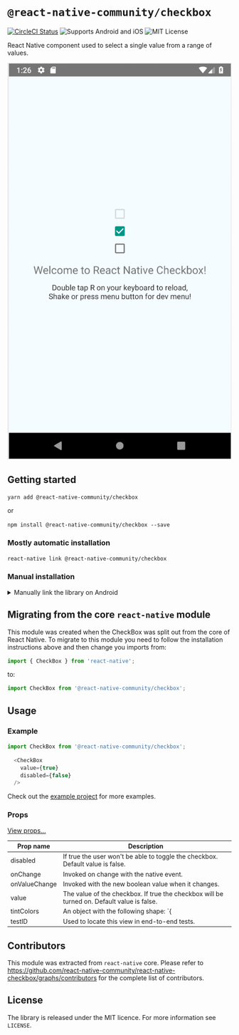 # `@react-native-community/checkbox`
[![CircleCI Status](https://img.shields.io/circleci/project/github/react-native-community/react-native-checkbox/master.svg)](https://circleci.com/gh/react-native-community/workflows/react-native-checkbox/tree/master) ![Supports Android and iOS](https://img.shields.io/badge/platforms-android%20|%20ios-lightgrey.svg) ![MIT License](https://img.shields.io/npm/l/@react-native-community/checkbox.svg)

React Native component used to select a single value from a range of values.

![Alt text](screenShots/demo.png)

## Getting started

`yarn add @react-native-community/checkbox`

or

`npm install @react-native-community/checkbox --save`

### Mostly automatic installation

`react-native link @react-native-community/checkbox`

### Manual installation

<details>
<summary>Manually link the library on Android</summary>
   
#### `android/settings.gradle`
```groovy
include ':@react-native-community/checkbox'
project(':@react-native-community/checkbox').projectDir = new File(rootProject.projectDir, '../node_modules/@react-native-community/checkbox/android')
```

#### `android/app/build.gradle`
```groovy
dependencies {
   ...
   implementation project(':@react-native-community/checkbox')
}
```

#### `android/app/src/main/.../MainApplication.java`
On top, where imports are:

```java
import com.reactnativecommunity.checkbox;
```

Add the `checkbox` class to your list of exported packages.

```java
@Override
protected List<ReactPackage> getPackages() {
    return Arrays.asList(
            new MainReactPackage(),
            new CheckboxPackage()
    );
}
```
</details>

## Migrating from the core `react-native` module
This module was created when the CheckBox was split out from the core of React Native. To migrate to this module you need to follow the installation instructions above and then change you imports from:

```javascript
import { CheckBox } from 'react-native';
```

to:

```javascript
import CheckBox from '@react-native-community/checkbox';
```

## Usage

### Example

```javascript
import CheckBox from '@react-native-community/checkbox';
```

```javascript
  <CheckBox
    value={true}
    disabled={false}
  />
```

Check out the [example project](example) for more examples.

### Props


[View props...](https://facebook.github.io/react-native/docs/view#props)

| Prop name     | Description                                                                                                                                                                                                           |
| ------------- | --------------------------------------------------------------------------------------------------------------------------------------------------------------------------------------------------------------------- |
| disabled      | If true the user won't be able to toggle the checkbox. Default value is false.                                                                                                                                        |
| onChange      | Invoked on change with the native event.                                                                                                                                                                              |
| onValueChange | Invoked with the new boolean value when it changes.                                                                                                                                                                   |
| value         | The value of the checkbox. If true the checkbox will be turned on. Default value is false.                                                                                                                            |
| tintColors    | An object with the following shape: `{|true?: ?ColorValue, false?: ?ColorValue|}`. The color value for `true` will be used when the checkbox is checked, and the color value for `false` will be used when it is off. |
| testID        | Used to locate this view in end-to-end tests.                                                                                                                                                                         |


## Contributors

This module was extracted from `react-native` core. Please refer to https://github.com/react-native-community/react-native-checkbox/graphs/contributors for the complete list of contributors.

## License
The library is released under the MIT licence. For more information see `LICENSE`.